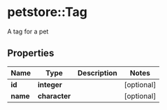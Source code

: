 # petstore::Tag

A tag for a pet

## Properties
Name | Type | Description | Notes
------------ | ------------- | ------------- | -------------
**id** | **integer** |  | [optional] 
**name** | **character** |  | [optional] 


